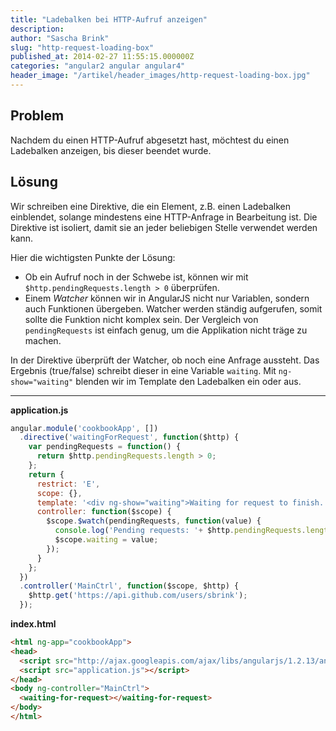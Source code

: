 ```yaml
---
title: "Ladebalken bei HTTP-Aufruf anzeigen"
description:
author: "Sascha Brink"
slug: "http-request-loading-box"
published_at: 2014-02-27 11:55:15.000000Z
categories: "angular2 angular angular4"
header_image: "/artikel/header_images/http-request-loading-box.jpg"
---
```


## Problem

Nachdem du einen HTTP-Aufruf abgesetzt hast, möchtest du einen Ladebalken anzeigen, bis dieser beendet wurde.

## Lösung

Wir schreiben eine Direktive, die ein Element, z.B. einen Ladebalken einblendet, solange mindestens eine HTTP-Anfrage in Bearbeitung ist. Die Direktive ist isoliert, damit sie an jeder beliebigen Stelle verwendet werden kann.

Hier die wichtigsten Punkte der Lösung:

*   Ob ein Aufruf noch in der Schwebe ist, können wir mit `$http.pendingRequests.length > 0` überprüfen.
*   Einem *Watcher* können wir in AngularJS nicht nur Variablen, sondern auch Funktionen übergeben. Watcher werden ständig aufgerufen, somit sollte die Funktion nicht komplex sein. Der Vergleich von `pendingRequests` ist einfach genug, um die Applikation nicht träge zu machen.

In der Direktive überprüft der Watcher, ob noch eine Anfrage aussteht. Das Ergebnis (true/false) schreibt dieser in eine Variable `waiting`. Mit `ng-show="waiting"` blenden wir im Template den Ladebalken ein oder aus.

* * *

**application.js**

```javascript
angular.module('cookbookApp', [])
  .directive('waitingForRequest', function($http) {
    var pendingRequests = function() {
      return $http.pendingRequests.length > 0;
    };
    return {
      restrict: 'E',
      scope: {},
      template: '<div ng-show="waiting">Waiting for request to finish...</div>',
      controller: function($scope) {
        $scope.$watch(pendingRequests, function(value) {
          console.log('Pending requests: '+ $http.pendingRequests.length);
          $scope.waiting = value;
        });
      }
    };
  })
  .controller('MainCtrl', function($scope, $http) {
    $http.get('https://api.github.com/users/sbrink');
  });
```


**index.html**

```html
<html ng-app="cookbookApp">
<head>
  <script src="http://ajax.googleapis.com/ajax/libs/angularjs/1.2.13/angular.js"></script>
  <script src="application.js"></script>
</head>
<body ng-controller="MainCtrl">
  <waiting-for-request></waiting-for-request>
</body>
</html>
```
